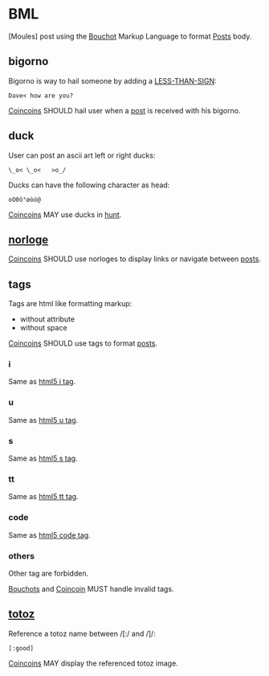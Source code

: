 # BML

[Moules] post using the [Bouchot](../ontology/bouchot.md) Markup Language to format [Posts](../ontology/post.md) body.

## bigorno

Bigorno is way to hail someone by adding a [LESS-THAN-SIGN](http://www.fileformat.info/info/unicode/char/3c/index.htm):

```
Dave< how are you?
```

[Coincoins](../ontology/coincoin.md) SHOULD hail user when a [post](../ontology/post.md) is received with his bigorno.

## duck

User can post an ascii art left or right ducks:

```
\_o< \_o<   >o_/
```

Ducks can have the following character as head:

```
oO0ô°øòó@
```

[Coincoins](/coincoin.md) MAY use ducks in [hunt](/hunt.md).

## [norloge](/norloge.md)

[Coincoins](/coincoin.md) SHOULD use norloges to display links or navigate between [posts](/post.md).

## tags

Tags are html like formatting markup:

- without attribute
- without space

[Coincoins](/coincoin.md) SHOULD use tags to format [posts](/post.md).

### i

Same as [html5 i tag](https://www.w3schools.com/tags/tag_i.asp).

### u

Same as [html5 u tag](https://www.w3schools.com/tags/tag_u.asp).

### s

Same as [html5 s tag](https://www.w3schools.com/tags/tag_s.asp).

### tt

Same as [html5 tt tag](https://www.w3schools.com/tags/tag_tt.asp).

### code

Same as [html5 code tag](https://www.w3schools.com/tags/tag_code.asp).

### others

Other tag are forbidden.

[Bouchots](/bouchot.md) and [Coincoin](/coincoin.md) MUST handle invalid tags. 

## [totoz](/totoz.md)

Reference a totoz name between /[:/ and /]/:

```
[:good]
```

[Coincoins](/coincoin.md) MAY display the referenced totoz image.

